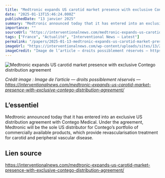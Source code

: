 ```yaml
---
title: "Medtronic expands US carotid market presence with exclusive Contego distribution agreement"
date: "2025-01-13T15:46:24.000Z"
publishedDate: "13 janvier 2025"
summary: "Medtronic announced today that it has entered into an exclusive US distribution agreement with Contego Medical. Under the agreement, Medtronic will be the sole US distributor for Contego’s portfolio of commercially available products, which provide revascularisation treatment for carotid and peripheral vascular disease."
importance: ""
sourceUrl: "https://interventionalnews.com/medtronic-expands-us-carotid-market-presence-with-exclusive-contego-distribution-agreement/"
tags: ["France", "Actualité", "Interventional News — Latest"]
permalink: "/papers/2025-01-13-medtronic-expands-us-carotid-market-presence-with-exclusive-contego-distribution-agreement"
imageUrl: "https://interventionalnews.com/wp-content/uploads/sites/13/2022/04/Medtronic_Logo-2.jpg"
imageCredit: "Image de l’article — droits possiblement réservés — https://interventionalnews.com/medtronic-expands-us-carotid-market-presence-with-exclusive-contego-distribution-agreement/"
---
```


![Medtronic expands US carotid market presence with exclusive Contego distribution agreement](https://interventionalnews.com/wp-content/uploads/sites/13/2022/04/Medtronic_Logo-2.jpg)

*Crédit image : Image de l’article — droits possiblement réservés — https://interventionalnews.com/medtronic-expands-us-carotid-market-presence-with-exclusive-contego-distribution-agreement/*

## L’essentiel

Medtronic announced today that it has entered into an exclusive US distribution agreement with Contego Medical. Under the agreement, Medtronic will be the sole US distributor for Contego’s portfolio of commercially available products, which provide revascularisation treatment for carotid and peripheral vascular disease.

## Lien source

https://interventionalnews.com/medtronic-expands-us-carotid-market-presence-with-exclusive-contego-distribution-agreement/
